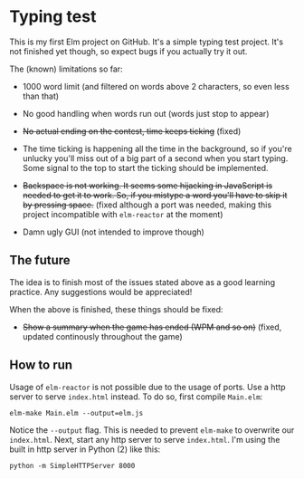 # Typing test

This is my first Elm project on GitHub. It's a simple typing test project. It's not finished yet though, so expect bugs if you actually try it out.

The (known) limitations so far:

  * 1000 word limit (and filtered on words above 2 characters, so even less than that)

  * No good handling when words run out (words just stop to appear)

  * ~~No actual ending on the contest, time keeps ticking~~ (fixed)

  * The time ticking is happening all the time in the background, so if you're unlucky you'll miss out of a big part of a second when you start typing. Some signal to the top to start the ticking should be implemented.

  * ~~Backspace is not working. It seems some hijacking in JavaScript is needed to get it to work. So, if you mistype a word you'll have to skip it by pressing space.~~ (fixed although a port was needed, making this project incompatible with `elm-reactor` at the moment)

  * Damn ugly GUI (not intended to improve though)

## The future

The idea is to finish most of the issues stated above as a good learning practice. Any suggestions would be appreciated!

When the above is finished, these things should be fixed:

  * ~~Show a summary when the game has ended (WPM and so on)~~ (fixed, updated continously throughout the game)

## How to run

Usage of `elm-reactor` is not possible due to the usage of ports. Use a http server to serve `index.html` instead. To do so, first compile `Main.elm`:

```
elm-make Main.elm --output=elm.js
```

Notice the `--output` flag. This is needed to prevent `elm-make` to overwrite our `index.html`. Next, start any http server to serve `index.html`. I'm using the built in http server in Python (2) like this:

```
python -m SimpleHTTPServer 8000
```